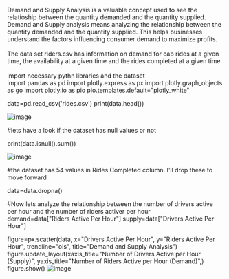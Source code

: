 Demand and Supply Analysis is a valuable concept used to see the relatioship between the quantity demanded and the quantity supplied.  Demand and Supply analysis means analyzing the relationship between the quantity demanded and the quantity supplied.  This helps businesses understand the factors influencing consumer demand to maximize profits.
<br>
<br>
The data set riders.csv has information on demand for cab rides at a given time, the availability at a given time and the rides completed at a given time.
<br>
<br>
import necessary pythn libraries and the dataset
<br>
import pandas as pd
import plotly.express as px
import plotly.graph_objects as go
import plotly.io as pio
pio.templates.default="plotly_white"

data=pd.read_csv('rides.csv')
print(data.head())

![image](https://user-images.githubusercontent.com/95108103/230728379-a07b7631-31ea-4b2f-87b5-9a535bfe8a54.png)

#lets have a look if the dataset has null values or not

print(data.isnull().sum())

![image](https://user-images.githubusercontent.com/95108103/230728658-eda513c4-e9fb-4d7a-9fb5-70836e14e3b7.png)


#the dataset has 54 values in Rides Completed column.  I'll drop these to move forward

data=data.dropna()

#Now lets analyze the relationship between the number of drivers active per hour and the number of riders activer per hour 
<br>
demand=data["Riders Active Per Hour"]
supply=data["Drivers Active Per Hour"]

figure=px.scatter(data, x="Drivers Active Per Hour", y="Riders Active Per Hour", trendline="ols", title="Demand and Supply Analysis")
figure.update_layout(xaxis_title="Number of Drivers Active per Hour (Supply)", yaxis_title="Number of Riders Active per Hour (Demand)",)
figure.show()
![image](https://user-images.githubusercontent.com/95108103/230728734-2bc6e5ad-3890-4e9c-9f63-5edf79a574ab.png)

